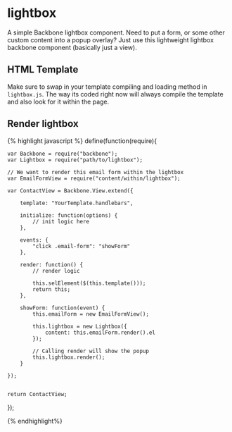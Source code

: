 # lightbox

A simple Backbone lightbox component. Need to put a form, or some other custom content into a popup overlay? Just use this lightweight lightbox backbone component (basically just a view).

## HTML Template

Make sure to swap in your template compiling and loading method in `lightbox.js`. The way its coded right now will always compile the template and also look for it within the page.


## Render lightbox
{% highlight javascript %}
define(function(require){

    var Backbone = require("backbone");
    var Lightbox = require("path/to/lightbox");

    // We want to render this email form within the lightbox
    var EmailFormView = require("content/within/lightbox");
    
    var ContactView = Backbone.View.extend({

        template: "YourTemplate.handlebars",

        initialize: function(options) {
            // init logic here
        },

        events: {
            "click .email-form": "showForm"
        },

        render: function() {
            // render logic

            this.selElement($(this.template()));
            return this;
        },

        showForm: function(event) {
            this.emailForm = new EmailFormView();

            this.lightbox = new Lightbox({
                content: this.emailForm.render().el
            });

            // Calling render will show the popup
            this.lightbox.render();
        }

    });


    return ContactView;

});

{% endhighlight%}